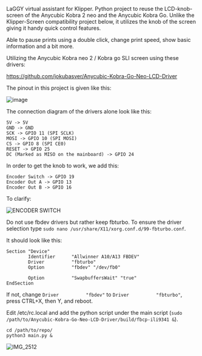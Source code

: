 LaGGY virtual assistant for Klipper.
Python project to reuse the LCD-knob-screen of the Anycubic Kobra 2 neo and the Anycubic Kobra Go. Unlike the Klipper-Screen compatibility project below, it utilizes the knob of the screen giving it handy quick control features. 

Able to pause prints using a double click, change print speed, show basic information and a bit more.

Utilizing the Anycubic Kobra neo 2 / Kobra go SLI screen using these drivers:

https://github.com/jokubasver/Anycubic-Kobra-Go-Neo-LCD-Driver

The pinout in this project is given like this:

![image](https://github.com/user-attachments/assets/c71006e6-febe-4f51-8ced-cfdab8ce61fc)

The connection diagram of the drivers alone look like this:

```
5V -> 5V
GND -> GND
SCK -> GPIO 11 (SPI SCLK)
MOSI -> GPIO 10 (SPI MOSI)
CS -> GPIO 8 (SPI CE0)
RESET -> GPIO 25
DC (Marked as MISO on the mainboard) -> GPIO 24
```
In order to get the knob to work, we add this:
```
Encoder Switch -> GPIO 19
Encoder Out A -> GPIO 13
Encoder Out B -> GPIO 16
```

To clarify:

![ENCODER SWITCH](https://github.com/user-attachments/assets/19e1f957-c963-4801-a5e5-a8da31371905)

Do not use fbdev drivers but rather keep fbturbo. To ensure the driver selection type ```sudo nano /usr/share/X11/xorg.conf.d/99-fbturbo.conf```.

It should look like this:
```
Section "Device"
        Identifier      "Allwinner A10/A13 FBDEV"
        Driver          "fbturbo"
        Option          "fbdev" "/dev/fb0"

        Option          "SwapbuffersWait" "true"
EndSection
```
If not, change ```Driver          "fbdev"``` to ```Driver          "fbturbo"```, press CTRL+X, then Y, and reboot.

Edit /etc/rc.local and add the python script under the main script (```sudo /path/to/Anycubic-Kobra-Go-Neo-LCD-Driver/build/fbcp-ili9341 &```). 
```
cd /path/to/repo/
python3 main.py &
```


![IMG_2512](https://github.com/user-attachments/assets/bfc56d29-5f18-4a56-b0da-eed078de4e18)
